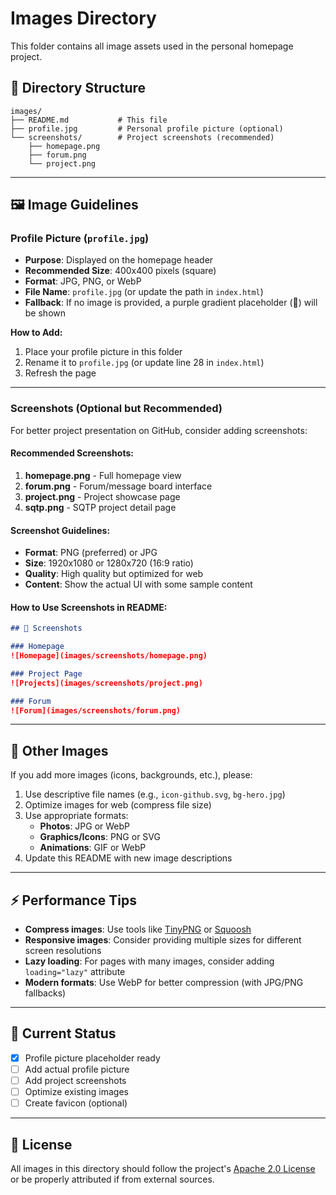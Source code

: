 # Images Directory

This folder contains all image assets used in the personal homepage project.

## 📁 Directory Structure

```
images/
├── README.md           # This file
├── profile.jpg         # Personal profile picture (optional)
└── screenshots/        # Project screenshots (recommended)
    ├── homepage.png
    ├── forum.png
    └── project.png
```

---

## 🖼️ Image Guidelines

### Profile Picture (`profile.jpg`)

- **Purpose**: Displayed on the homepage header
- **Recommended Size**: 400x400 pixels (square)
- **Format**: JPG, PNG, or WebP
- **File Name**: `profile.jpg` (or update the path in `index.html`)
- **Fallback**: If no image is provided, a purple gradient placeholder (👤) will be shown

**How to Add:**
1. Place your profile picture in this folder
2. Rename it to `profile.jpg` (or update line 28 in `index.html`)
3. Refresh the page

---

### Screenshots (Optional but Recommended)

For better project presentation on GitHub, consider adding screenshots:

#### Recommended Screenshots:
1. **homepage.png** - Full homepage view
2. **forum.png** - Forum/message board interface
3. **project.png** - Project showcase page
4. **sqtp.png** - SQTP project detail page

#### Screenshot Guidelines:
- **Format**: PNG (preferred) or JPG
- **Size**: 1920x1080 or 1280x720 (16:9 ratio)
- **Quality**: High quality but optimized for web
- **Content**: Show the actual UI with some sample content

#### How to Use Screenshots in README:
```markdown
## 📸 Screenshots

### Homepage
![Homepage](images/screenshots/homepage.png)

### Project Page
![Projects](images/screenshots/project.png)

### Forum
![Forum](images/screenshots/forum.png)
```

---

## 🎨 Other Images

If you add more images (icons, backgrounds, etc.), please:
1. Use descriptive file names (e.g., `icon-github.svg`, `bg-hero.jpg`)
2. Optimize images for web (compress file size)
3. Use appropriate formats:
   - **Photos**: JPG or WebP
   - **Graphics/Icons**: PNG or SVG
   - **Animations**: GIF or WebP
4. Update this README with new image descriptions

---

## ⚡ Performance Tips

- **Compress images**: Use tools like [TinyPNG](https://tinypng.com/) or [Squoosh](https://squoosh.app/)
- **Responsive images**: Consider providing multiple sizes for different screen resolutions
- **Lazy loading**: For pages with many images, consider adding `loading="lazy"` attribute
- **Modern formats**: Use WebP for better compression (with JPG/PNG fallbacks)

---

## 📝 Current Status

- [x] Profile picture placeholder ready
- [ ] Add actual profile picture
- [ ] Add project screenshots
- [ ] Optimize existing images
- [ ] Create favicon (optional)

---

## 📄 License

All images in this directory should follow the project's [Apache 2.0 License](../LICENSE) or be properly attributed if from external sources.
